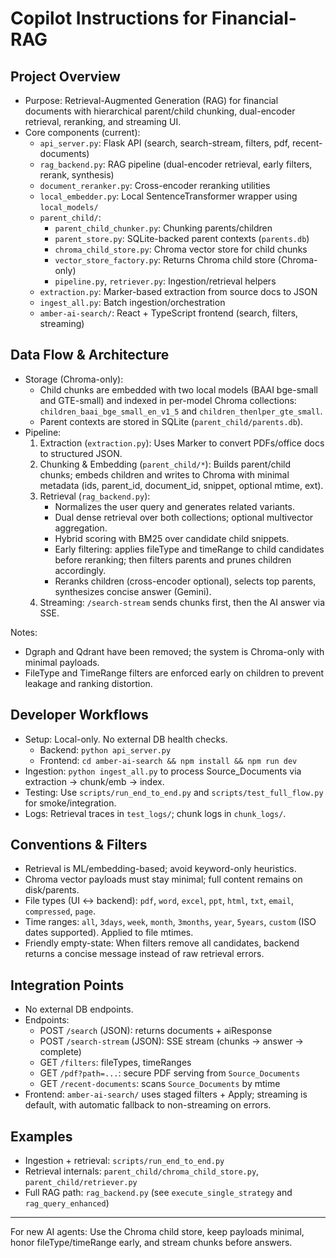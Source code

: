 # Copilot Instructions for Financial-RAG

## Project Overview
- Purpose: Retrieval-Augmented Generation (RAG) for financial documents with hierarchical parent/child chunking, dual-encoder retrieval, reranking, and streaming UI.
- Core components (current):
  - `api_server.py`: Flask API (search, search-stream, filters, pdf, recent-documents)
  - `rag_backend.py`: RAG pipeline (dual-encoder retrieval, early filters, rerank, synthesis)
  - `document_reranker.py`: Cross-encoder reranking utilities
  - `local_embedder.py`: Local SentenceTransformer wrapper using `local_models/`
  - `parent_child/`:
    - `parent_child_chunker.py`: Chunking parents/children
    - `parent_store.py`: SQLite-backed parent contexts (`parents.db`)
    - `chroma_child_store.py`: Chroma vector store for child chunks
    - `vector_store_factory.py`: Returns Chroma child store (Chroma-only)
    - `pipeline.py`, `retriever.py`: Ingestion/retrieval helpers
  - `extraction.py`: Marker-based extraction from source docs to JSON
  - `ingest_all.py`: Batch ingestion/orchestration
  - `amber-ai-search/`: React + TypeScript frontend (search, filters, streaming)

## Data Flow & Architecture
- Storage (Chroma-only):
  - Child chunks are embedded with two local models (BAAI bge-small and GTE-small) and indexed in per-model Chroma collections: `children_baai_bge_small_en_v1_5` and `children_thenlper_gte_small`.
  - Parent contexts are stored in SQLite (`parent_child/parents.db`).
- Pipeline:
  1) Extraction (`extraction.py`): Uses Marker to convert PDFs/office docs to structured JSON.
  2) Chunking & Embedding (`parent_child/*`): Builds parent/child chunks; embeds children and writes to Chroma with minimal metadata (ids, parent_id, document_id, snippet, optional mtime, ext).
  3) Retrieval (`rag_backend.py`):
     - Normalizes the user query and generates related variants.
     - Dual dense retrieval over both collections; optional multivector aggregation.
     - Hybrid scoring with BM25 over candidate child snippets.
     - Early filtering: applies fileType and timeRange to child candidates before reranking; then filters parents and prunes children accordingly.
     - Reranks children (cross-encoder optional), selects top parents, synthesizes concise answer (Gemini).
  4) Streaming: `/search-stream` sends chunks first, then the AI answer via SSE.

Notes:
- Dgraph and Qdrant have been removed; the system is Chroma-only with minimal payloads.
- FileType and TimeRange filters are enforced early on children to prevent leakage and ranking distortion.

## Developer Workflows
- Setup: Local-only. No external DB health checks.
  - Backend: `python api_server.py`
  - Frontend: `cd amber-ai-search && npm install && npm run dev`
- Ingestion: `python ingest_all.py` to process Source_Documents via extraction → chunk/emb → index.
- Testing: Use `scripts/run_end_to_end.py` and `scripts/test_full_flow.py` for smoke/integration.
- Logs: Retrieval traces in `test_logs/`; chunk logs in `chunk_logs/`.

## Conventions & Filters
- Retrieval is ML/embedding-based; avoid keyword-only heuristics.
- Chroma vector payloads must stay minimal; full content remains on disk/parents.
- File types (UI ↔ backend): `pdf`, `word`, `excel`, `ppt`, `html`, `txt`, `email`, `compressed`, `page`.
- Time ranges: `all`, `3days`, `week`, `month`, `3months`, `year`, `5years`, `custom` (ISO dates supported). Applied to file mtimes.
- Friendly empty-state: When filters remove all candidates, backend returns a concise message instead of raw retrieval errors.

## Integration Points
- No external DB endpoints.
- Endpoints:
  - POST `/search` (JSON): returns documents + aiResponse
  - POST `/search-stream` (JSON): SSE stream (chunks → answer → complete)
  - GET `/filters`: fileTypes, timeRanges
  - GET `/pdf?path=...`: secure PDF serving from `Source_Documents`
  - GET `/recent-documents`: scans `Source_Documents` by mtime
- Frontend: `amber-ai-search/` uses staged filters + Apply; streaming is default, with automatic fallback to non-streaming on errors.

## Examples
- Ingestion + retrieval: `scripts/run_end_to_end.py`
- Retrieval internals: `parent_child/chroma_child_store.py`, `parent_child/retriever.py`
- Full RAG path: `rag_backend.py` (see `execute_single_strategy` and `rag_query_enhanced`)

---
For new AI agents: Use the Chroma child store, keep payloads minimal, honor fileType/timeRange early, and stream chunks before answers.
